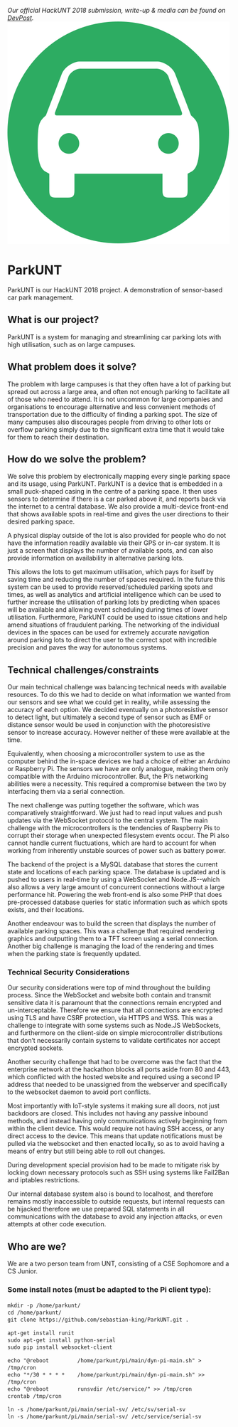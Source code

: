 *Our official HackUNT 2018 submission, write-up & media can be found on [DevPost](https://devpost.com/software/parkunt-yhm0ac).*
![ParkUNT Logo](logo.png)
# ParkUNT
ParkUNT is our HackUNT 2018 project. A demonstration of sensor-based car park management.

## What is our project?
ParkUNT is a system for managing and streamlining car parking lots with high utilisation, such as on large campuses.

## What problem does it solve?
The problem with large campuses is that they often have a lot of parking but spread out across a large area, and often not enough parking to facilitate all of those who need to attend. It is not uncommon for large companies and organisations to encourage alternative and less convenient methods of transportation due to the difficulty of finding a parking spot. The size of many campuses also discourages people from driving to other lots or overflow parking simply due to the significant extra time that it would take for them to reach their destination.

## How do we solve the problem?
We solve this problem by electronically mapping every single parking space and its usage, using ParkUNT. ParkUNT is a device that is embedded in a small puck-shaped casing in the centre of a parking space. It then uses sensors to determine if there is a car parked above it, and reports back via the internet to a central database. We also provide a multi-device front-end that shows available spots in real-time and gives the user directions to their desired parking space.

A physical display outside of the lot is also provided for people who do not have the information readily available via their GPS or in-car system. It is just a screen that displays the number of available spots, and can also provide information on availability in alternative parking lots.

This allows the lots to get maximum utilisation, which pays for itself by saving time and reducing the number of spaces required. In the future this system can be used to provide reserved/scheduled parking spots and times, as well as analytics and artificial intelligence which can be used to further increase the utilisation of parking lots by predicting when spaces will be available and allowing event scheduling during times of lower utilisation. Furthermore, ParkUNT could be used to issue citations and help amend situations of fraudulent parking. The networking of the individual devices in the spaces can be used for extremely accurate navigation around parking lots to direct the user to the correct spot with incredible precision and paves the way for autonomous systems.

## Technical challenges/constraints
Our main technical challenge was balancing technical needs with available resources. To do this we had to decide on what information we wanted from our sensors and see what we could get in reality, while assessing the accuracy of each option. We decided eventually on a photoresistive sensor to detect light, but ultimately a second type of sensor such as EMF or distance sensor would be used in conjunction with the photoresistive sensor to increase accuracy. However neither of these were available at the time.

Equivalently, when choosing a microcontroller system to use as the computer behind the in-space devices we had a choice of either an Arduino or Raspberry Pi. The sensors we have are only analogue, making them only compatible with the Arduino microcontroller. But, the Pi’s networking abilities were a necessity. This required a compromise between the two by interfacing them via a serial connection.

The next challenge was putting together the software, which was comparatively straightforward. We just had to read input values and push updates via the WebSocket protocol to the central system. The main challenge with the microcontrollers is the tendencies of Raspberry Pis to corrupt their storage when unexpected filesystem events occur. The Pi also cannot handle current fluctuations, which are hard to account for when working from inherently unstable sources of power such as battery power.

The backend of the project is a MySQL database that stores the current state and locations of each parking space. The database is updated and is pushed to users in real-time by using a WebSocket and Node.JS--which also allows a very large amount of concurrent connections without a large performance hit. Powering the web front-end is also some PHP that does pre-processed database queries  for static information such as which spots exists, and their locations.

Another endeavour was to build the screen that displays the number of available parking spaces. This was a challenge that required rendering graphics and outputting them to a TFT screen using a serial connection. Another big challenge is managing the load of the rendering and times when the parking state is frequently updated.

### Technical Security Considerations
Our security considerations were top of mind throughout the building process. Since the WebSocket and website both contain and transmit sensitive data it is paramount that the connections remain encrypted and un-interceptable. Therefore we ensure that all connections are encrypted using TLS and have CSRF protection, via HTTPS and WSS. This was a challenge to integrate with some systems such as Node.JS WebSockets, and furthermore on the client-side on simple microcontroller distributions that don’t necessarily contain systems to validate certificates nor accept encrypted sockets.

Another security challenge that had to be overcome was the fact that the enterprise network at the hackathon blocks all ports aside from 80 and 443, which conflicted with the hosted website and required using a second IP address that needed to be unassigned from the webserver and specifically to the websocket daemon to avoid port conflicts.

Most importantly with IoT-style systems it making sure all doors, not just backdoors are closed. This includes not having any passive inbound methods, and instead having only communications actively beginning from within the client device. This would require not having SSH access, or any direct access to the device. This means that update notifications must be pulled via the websocket and then enacted locally, so as to avoid having a means of entry but still being able to roll out changes.

During development special provision had to be made to mitigate risk by locking down necessary protocols such as SSH using systems like Fail2Ban and iptables restrictions.

Our internal database system also is bound to localhost, and therefore remains mostly inaccessible to outside requests, but internal requests can be hijacked therefore we use prepared SQL statements in all communications with the database to avoid any injection attacks, or even attempts at other code execution.

## Who are we?
We are a two person team from UNT, consisting of a CSE Sophomore and a CS Junior.



### Some install notes (must be adapted to the Pi client type):

```
mkdir -p /home/parkunt/
cd /home/parkunt/
git clone https://github.com/sebastian-king/ParkUNT.git .
```

```
apt-get install runit
sudo apt-get install python-serial
sudo pip install websocket-client
```

```
echo "@reboot         /home/parkunt/pi/main/dyn-pi-main.sh" > /tmp/cron
echo "*/30 * * * *    /home/parkunt/pi/main/dyn-pi-main.sh" >> /tmp/cron
echo "@reboot         runsvdir /etc/service/" >> /tmp/cron
crontab /tmp/cron
```

```
ln -s /home/parkunt/pi/main/serial-sv/ /etc/sv/serial-sv
ln -s /home/parkunt/pi/main/serial-sv/ /etc/service/serial-sv
```
